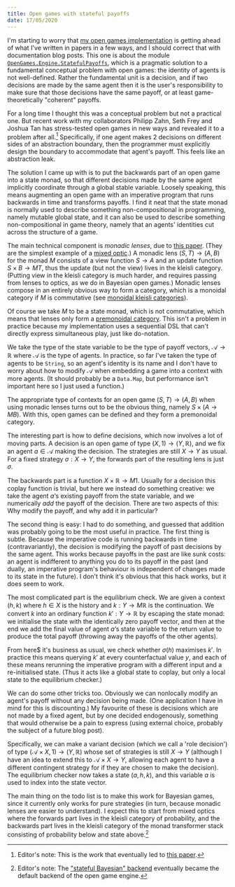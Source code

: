 ```yaml
---
title: Open games with stateful payoffs
date: 17/05/2020
---
```


I'm starting to worry that [my open games implementation](https://github.com/CyberCat-Institute/open-game-engine) is getting ahead of what I've written in papers in a few ways, and I should correct that with documentation blog posts. This one is about the module [`OpenGames.Engine.StatefulPayoffs`](https://github.com/CyberCat-Institute/open-game-engine/blob/og-v0.1/src/OpenGames/Engine/StatefulPayoffs.hs), which is a pragmatic solution to a fundamental conceptual problem with open games: the identity of agents is not well-defined. Rather the fundamental unit is a decision, and if two decisions are made by the same agent then it is the user's responsibility to make sure that those decisions have the same payoff, or at least game-theoretically "coherent" payoffs.

For a long time I thought this was a conceptual problem but not a practical one. But recent work with my collaborators Philipp Zahn, Seth Frey and Joshua Tan has stress-tested open games in new ways and revealed it to a problem after all.[^1] Specifically, if one agent makes 2 decisions on different sides of an abstraction boundary, then the programmer must explicitly design the boundary to accommodate that agent's payoff. This feels like an abstraction leak.

[^1]: Editor's note: This is the work that eventually led to [this paper](https://journals.plos.org/plosone/article?id=10.1371/journal.pone.0283361).

The solution I came up with is to put the backwards part of an open game into a state monad, so that different decisions made by the same agent implicitly coordinate through a global stable variable. Loosely speaking, this means augmenting an open game with an imperative program that runs backwards in time and transforms payoffs. I find it neat that the state monad is normally used to describe something non-compositional in programming, namely mutable global state, and it can also be used to describe something non-compositional in game theory, namely that an agents' identities cut across the structure of a game.

The main technical component is *monadic lenses*, due to [this paper](https://arxiv.org/abs/1601.02484). (They are the simplest example of a [mixed optic](https://arxiv.org/abs/2001.07488).) A monadic lens $(S, T) \to (A, B)$ for the monad $M$ consists of a view function $S \to A$ and an update function $S \times B \to M T$, thus the update (but not the view) lives in the kleisli category. (Putting view in the kleisli category is much harder, and requires passing from lenses to optics, as we do in Bayesian open games.) Monadic lenses compose in an entirely obvious way to form a category, which is a monoidal category if $M$ is commutative (see [monoidal kleisli categories](/posts/2019-04-18-folklore-monoidal-kleisli-categories.html)).

Of course we take $M$ to be a state monad, which is not commutative, which means that lenses only form a [premonoidal category](https://ncatlab.org/nlab/show/premonoidal+category). This isn't a problem in practice because my implementation uses a sequential DSL that can't directly express simultaneous play, just like do-notation.

We take the type of the state variable to be the type of payoff vectors, $\mathcal{A} \to \mathbb{R}$ where $\mathcal{A}$ is the type of agents. In practice, so far I've taken the type of agents to be `String`, so an agent's identity is its name and I don't have to worry about how to modify $\mathcal{A}$ when embedding a game into a context with more agents. (It should probably be a `Data.Map`, but performance isn't important here so I just used a function.)

The appropriate type of contexts for an open game $(S, T) \to (A, B)$ when using monadic lenses turns out to be the obvious thing, namely $S \times (A \to M B)$. With this, open games can be defined and they form a premonoidal category.

The interesting part is how to define decisions, which now involves a lot of moving parts. A decision is an open game of type $(X, 1) \to (Y, \mathbb{R})$, and we fix an agent $a \in \mathcal{A}$ making the decision. The strategies are still $X \to Y$ as usual. For a fixed strategy $\sigma : X \to Y$, the forwards part of the resulting lens is just $\sigma$.

The backwards part is a function $X \times \mathbb{R} \to M 1$. Usually for a decision this coplay function is trivial, but here we instead do something creative: we take the agent $a$‘s existing payoff from the state variable, and we numerically *add* the payoff of the decision. There are two aspects of this: Why modify the payoff, and why add it in particular?

The second thing is easy: I had to do something, and guessed that addition was probably going to be the most useful in practice. The first thing is subtle. Because the imperative code is running backwards in time (contravariantly), the decision is modifying the payoff of past decisions by the same agent. This works because payoffs in the past are like sunk costs: an agent is indifferent to anything you do to its payoff in the past (and dually, an imperative program's behaviour is independent of changes made to its state in the future). I don't think it's obvious that this hack works, but it does seem to work.

The most complicated part is the equilibrium check. We are given a context $(h, k)$ where $h \in X$ is the history and $k : Y \to M \mathbb{R}$ is the continuation. We convert $k$ into an ordinary function $k' : Y \to \mathbb{R}$ by escaping the state monad: we initialise the state with the identically zero payoff vector, and then at the end we add the final value of agent $a$‘s state variable to the return value to produce the total payoff (throwing away the payoffs of the other agents).

From here$ it's business as usual, we check whether $\sigma (h)$ maximises $k'$. In practice this means querying $k'$ at every counterfactual value $y$, and each of these means rerunning the imperative program with a different input and a re-initialised state. (Thus it acts like a global state to coplay, but only a local state to the equilibrium checker.)

We can do some other tricks too. Obviously we can nonlocally modify an agent's payoff without any decision being made. (One application I have in mind for this is discounting.) My favourite of these is decisions which are not made by a fixed agent, but by one decided endogenously, something that would otherwise be a pain to express (using external choice, probably the subject of a future blog post).

Specifically, we can make a variant decision (which we call a 'role decision') of type $(\mathcal{A} \times X, 1) \to (Y, \mathbb{R})$ whose set of strategies is still $X \to Y$ (although I have an idea to extend this to $\mathcal{A} \times X \to Y$, allowing each agent to have a different contingent strategy for if they are chosen to make the decision). The equilibrium checker now takes a state $(a, h, k)$, and this variable $a$ is used to index into the state vector.

The main thing on the todo list is to make this work for Bayesian games, since it currently only works for pure strategies (in turn, because monadic lenses are easier to understand). I expect this to start from mixed optics where the forwards part lives in the kleisli category of probability, and the backwards part lives in the kleisli category of the monad transformer stack consisting of probability below and state above.[^2]

[^2]: Editor's note: The ["stateful Bayesian" backend](https://github.com/CyberCat-Institute/open-game-engine/blob/master/src/OpenGames/Engine/BayesianGames.hs) eventually became the default backend of the open game engine.
